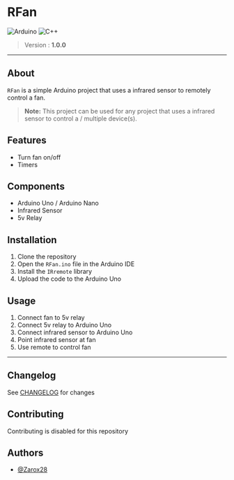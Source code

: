 # RFan

![Arduino](https://img.shields.io/badge/-Arduino-00979D?style=for-the-badge&logo=Arduino&logoColor=white) ![C++](https://img.shields.io/badge/c++-%2300599C.svg?style=for-the-badge&logo=c%2B%2B&logoColor=white)

> Version : **1.0.0**

---

## About

`RFan` is a simple Arduino project that uses a infrared sensor to remotely control a fan.

> **Note:** This project can be used for any project that uses a infrared sensor to control a / multiple device(s).

## Features

- Turn fan on/off
- Timers

## Components

- Arduino Uno / Arduino Nano
- Infrared Sensor
- 5v Relay

## Installation

1. Clone the repository
2. Open the `RFan.ino` file in the Arduino IDE
3. Install the `IRremote` library
4. Upload the code to the Arduino Uno

## Usage

1. Connect fan to 5v relay
2. Connect 5v relay to Arduino Uno
3. Connect infrared sensor to Arduino Uno
4. Point infrared sensor at fan
5. Use remote to control fan

---

## Changelog
See [CHANGELOG](CHANGELOG.md) for changes

## Contributing

Contributing is disabled for this repository

## Authors
- [@Zarox28](https://github.com/Zarox28)
